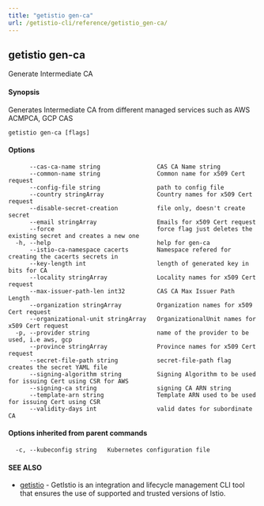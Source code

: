 ```yaml
---
title: "getistio gen-ca"
url: /getistio-cli/reference/getistio_gen-ca/
---
```

## getistio gen-ca

Generate Intermediate CA

#### Synopsis

Generates Intermediate CA from different managed services such as AWS ACMPCA, GCP CAS

```
getistio gen-ca [flags]
```

#### Options

```
      --cas-ca-name string                CAS CA Name string
      --common-name string                Common name for x509 Cert request
      --config-file string                path to config file
      --country stringArray               Country names for x509 Cert request
      --disable-secret-creation           file only, doesn't create secret
      --email stringArray                 Emails for x509 Cert request
      --force                             force flag just deletes the existing secret and creates a new one
  -h, --help                              help for gen-ca
      --istio-ca-namespace cacerts        Namespace refered for creating the cacerts secrets in
      --key-length int                    length of generated key in bits for CA
      --locality stringArray              Locality names for x509 Cert request
      --max-issuer-path-len int32         CAS CA Max Issuer Path Length
      --organization stringArray          Organization names for x509 Cert request
      --organizational-unit stringArray   OrganizationalUnit names for x509 Cert request
  -p, --provider string                   name of the provider to be used, i.e aws, gcp
      --province stringArray              Province names for x509 Cert request
      --secret-file-path string           secret-file-path flag creates the secret YAML file
      --signing-algorithm string          Signing Algorithm to be used for issuing Cert using CSR for AWS
      --signing-ca string                 signing CA ARN string
      --template-arn string               Template ARN used to be used for issuing Cert using CSR
      --validity-days int                 valid dates for subordinate CA
```

#### Options inherited from parent commands

```
  -c, --kubeconfig string   Kubernetes configuration file
```

#### SEE ALSO

* [getistio](/getistio-cli/reference/getistio/)	 - GetIstio is an integration and lifecycle management CLI tool that ensures the use of supported and trusted versions of Istio.

